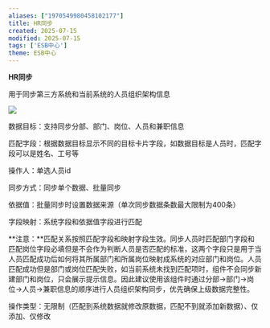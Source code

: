 ```yaml
---
aliases: ["1970549980458102177"]
title: HR同步
created: 2025-07-15
modified: 2025-07-15
tags: ['ESB中心']
theme: ESB中心
---
```


**HR同步**

用于同步第三方系统和当前系统的人员组织架构信息

![](6db5a9823a36caebddcbae4cd7861d5e.jpg)

数据目标：支持同步分部、部门、岗位、人员和兼职信息

匹配字段：根据数据目标显示不同的目标卡片字段，如数据目标是人员时，匹配字段可以是姓名、工号等

操作人：单选人员id

同步方式：同步单个数据、批量同步

依据值：批量同步时设置数据来源（单次同步数据条数最大限制为400条）

字段映射：系统字段和依据值字段进行匹配

**注意：**匹配关系按照匹配字段和映射字段生效。同步人员时匹配部门字段和匹配岗位字段必填但是不会作为判断人员是否匹配的标准，这两个字段只是用于当人员匹配成功后如何将其所属部门和所属岗位映射成系统的对应部门和岗位。人员匹配成功但是部门或岗位匹配失败，如当前系统未找到匹配项时，组件不会同步新建部门和岗位，只会展示提示信息。因此建议使用该组件时通过分部->部门->岗位->人员->兼职信息的顺序进行人员组织架构同步，优先确保上级数据完整性。

操作类型：无限制（匹配到系统数据就修改原数据，匹配不到就添加新数据）、仅添加、仅修改